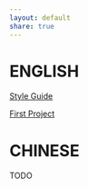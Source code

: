```yaml
---
layout: default
share: true
---
```


# ENGLISH

[Style Guide](style_guide)

[First Project](project_1_en)

# CHINESE

TODO
